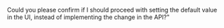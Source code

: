 Could you please confirm if I should proceed with setting the default value in the UI, instead of implementing the change in the API?"
